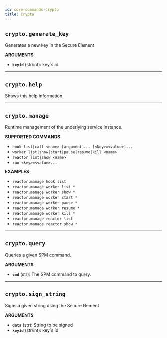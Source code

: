 ```yaml
---
id: core-commands-crypto
title: Crypto
---
```


## `crypto.generate_key`

Generates a new key in the Secure Element

**ARGUMENTS**

  - **`keyid`** (str/int): key`s id


----
## `crypto.help`

Shows this help information.


----
## `crypto.manage`

Runtime management of the underlying service instance.


**SUPPORTED COMMANDS**

  - `hook list|call <name> [argument]... [<key>=<value>]...`
  - `worker list|show|start|pause|resume|kill <name>`
  - `reactor list|show <name>`
  - `run <key>=<value>...`


**EXAMPLES**

  - `reactor.manage hook list`
  - `reactor.manage worker list *`
  - `reactor.manage worker show *`
  - `reactor.manage worker start *`
  - `reactor.manage worker pause *`
  - `reactor.manage worker resume *`
  - `reactor.manage worker kill *`
  - `reactor.manage reactor list`
  - `reactor.manage reactor show *`


----
## `crypto.query`

Queries a given SPM command.

**ARGUMENTS**

  - **`cmd`** (str): The SPM command to query.


----
## `crypto.sign_string`

Signs a given string using the Secure Element

**ARGUMENTS**

  - **`data`** (str): String to be signed
  - **`keyid`** (str/int): key`s id 
